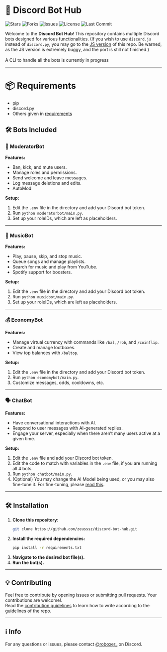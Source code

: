 # 🤖 Discord Bot Hub
![Stars](https://img.shields.io/github/stars/zeusssz/discord-bot-hub?style=flat-square)  ![Forks](https://img.shields.io/github/forks/zeusssz/discord-bot-hub?style=flat-square)  ![Issues](https://img.shields.io/github/issues/zeusssz/discord-bot-hub?style=flat-square)  ![License](https://img.shields.io/github/license/zeusssz/discord-bot-hub?style=flat-square)  ![Last Commit](https://img.shields.io/github/last-commit/zeusssz/discord-bot-hub?style=flat-square)

Welcome to the **Discord Bot Hub**! This repository contains multiple Discord bots designed for various functionalities. (If you wish to use `discord.js` instead of `discord.py`, you may go to the [JS version](https://github.com/zeusssz/discord-bot-hub/tree/js-version) of this repo. Be warned, as the JS version is extremely buggy, and the port is still not finished.)
<br>
<br>
A CLI to handle all the bots is currently in progress

---
# 📦 Requirements
- pip
- discord.py
- Others given in [requirements](requirements.txt)

## 🛠️ Bots Included

### 🚨 **ModeratorBot**

**Features:**
- Ban, kick, and mute users.
- Manage roles and permissions.
- Send welcome and leave messages.
- Log message deletions and edits.
- AutoMod

**Setup:**
1. Edit the `.env` file in the directory and add your Discord bot token.
2. Run `python moderatorbot/main.py`.
3. Set up your roleIDs, which are left as placeholders.

---

### 🎵 **MusicBot**

**Features:**
- Play, pause, skip, and stop music.
- Queue songs and manage playlists.
- Search for music and play from YouTube.
- Spotify support for boosters.

**Setup:**
1. Edit the `.env` file in the directory and add your Discord bot token.
2. Run `python musicbot/main.py`.
3. Set up your roleIDs, which are left as placeholders.

---

### 💰 **EconomyBot**

**Features:**
- Manage virtual currency with commands like `/bal`, `/rob`, and `/coinflip`.
- Create and manage lootboxes.
- View top balances with `/baltop`.

**Setup:**
1. Edit the `.env` file in the directory and add your Discord bot token.
2. Run `python economybot/main.py`.
3. Customize messages, odds, cooldowns, etc.

---

### 🗣️ **ChatBot**

**Features:**
- Have conversational interactions with AI.
- Respond to user messages with AI-generated replies.
- Engage your server, especially when there aren’t many users active at a given time.

**Setup:**
1. Edit the `.env` file and add your Discord bot token.
2. Edit the code to match with variables in the `.env` file, if you are running all 4 bots.
3. Run `python chatbot/main.py`.
4. (Optional) You may change the AI Model being used, or you may also fine-tune it. For fine-tuning, please [read this](https://huggingface.co/docs/transformers/en/training).

---

## 🛠️ Installation

1. **Clone this repository:**
   ```bash
   git clone https://github.com/zeusssz/discord-bot-hub.git
   ```
2. **Install the required dependencies:**
   ```bash
   pip install -r requirements.txt
   ```
3. **Navigate to the desired bot file(s).**
4. **Run the bot(s).**

---

## 💡 Contributing

Feel free to contribute by opening issues or submitting pull requests. Your contributions are welcome!.
<br>
Read the [contribution guidelines](CONTRIBUTING.md) to learn how to write according to the guidelines of the repo.

---

## ℹ️ Info

For any questions or issues, please contact [@roboxer_](https://discord.com/users/roboxer_) on Discord.
